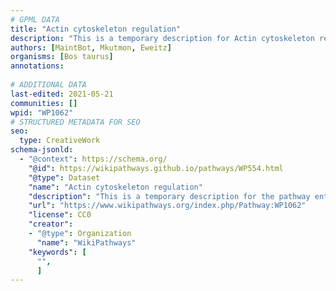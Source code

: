 ```yaml
---
# GPML DATA
title: "Actin cytoskeleton regulation"
description: "This is a temporary description for Actin cytoskeleton regulation"
authors: [MaintBot, Mkutmon, Eweitz]
organisms: [Bos taurus]
annotations:
  
# ADDITIONAL DATA
last-edited: 2021-05-21
communities: []
wpid: "WP1062"
# STRUCTURED METADATA FOR SEO
seo:
  type: CreativeWork
schema-jsonld:
  - "@context": https://schema.org/
    "@id": https://wikipathways.github.io/pathways/WP554.html
    "@type": Dataset
    "name": "Actin cytoskeleton regulation"
    "description": "This is a temporary description for the pathway entitled: Actin cytoskeleton regulation"
    "url": "https://www.wikipathways.org/index.php/Pathway:WP1062"
    "license": CC0
    "creator":
    - "@type": Organization
      "name": "WikiPathways"
    "keywords": [
      "",
      ]
---
```

